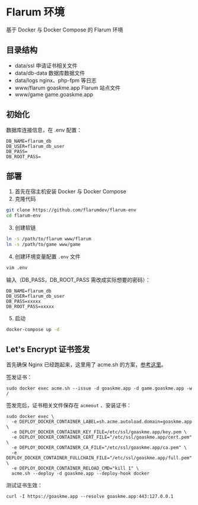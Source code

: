 # Flarum 环境
基于 Docker 与 Docker Compose 的 Flarum 环境

## 目录结构
* data/ssl 申请证书相关文件
* data/db-data 数据库数据文件
* data/logs nginx、php-fpm 等日志
* www/flarum goaskme.app Flarum 站点文件
* www/game game.goaskme.app

## 初始化
数据库连接信息，在 .env 配置：
```
DB_NAME=flarum_db
DB_USER=flarum_db_user
DB_PASS=
DB_ROOT_PASS=
```

## 部署
1. 首先在宿主机安装 Docker 与 Docker Compose
2. 克隆代码

```sh
git clone https://github.com/flarumdev/flarum-env
cd flarum-env
```

3. 创建软链

```sh
ln -s /path/to/flarum www/flarum
ln -s /path/to/game www/game
```

4. 创建环境变量配置 `.env` 文件

```sh
vim .env
```

输入（DB_PASS，DB_ROOT_PASS 需改成实际想要的密码）：
```
DB_NAME=flarum_db
DB_USER=flarum_db_user
DB_PASS=xxxxx
DB_ROOT_PASS=xxxxx
```

5. 启动

```sh
docker-compose up -d
```

## Let's Encrypt 证书签发
首先确保 Nginx 已经跑起来，这里用了 acme.sh 的方案，[参考这里](https://github.com/acmesh-official/acme.sh/wiki/deploy-to-docker-containers)。

签发证书：
```shell
sudo docker exec acme.sh --issue -d goaskme.app -d game.goaskme.app -w /
```

签发完后，证书相关文件保存在 `acmeout` 、安装证书：
```shell
sudo docker exec \
  -e DEPLOY_DOCKER_CONTAINER_LABEL=sh.acme.autoload.domain=goaskme.app \
  -e DEPLOY_DOCKER_CONTAINER_KEY_FILE=/etc/ssl/goaskme.app/key.pem \
  -e DEPLOY_DOCKER_CONTAINER_CERT_FILE="/etc/ssl/goaskme.app/cert.pem" \
  -e DEPLOY_DOCKER_CONTAINER_CA_FILE="/etc/ssl/goaskme.app/ca.pem" \
  -e DEPLOY_DOCKER_CONTAINER_FULLCHAIN_FILE="/etc/ssl/goaskme.app/full.pem" \
  -e DEPLOY_DOCKER_CONTAINER_RELOAD_CMD="kill 1" \
  acme.sh --deploy -d goaskme.app --deploy-hook docker
```

测试证书生效：
```
curl -I https://goaskme.app --resolve goaskme.app:443:127.0.0.1
```
